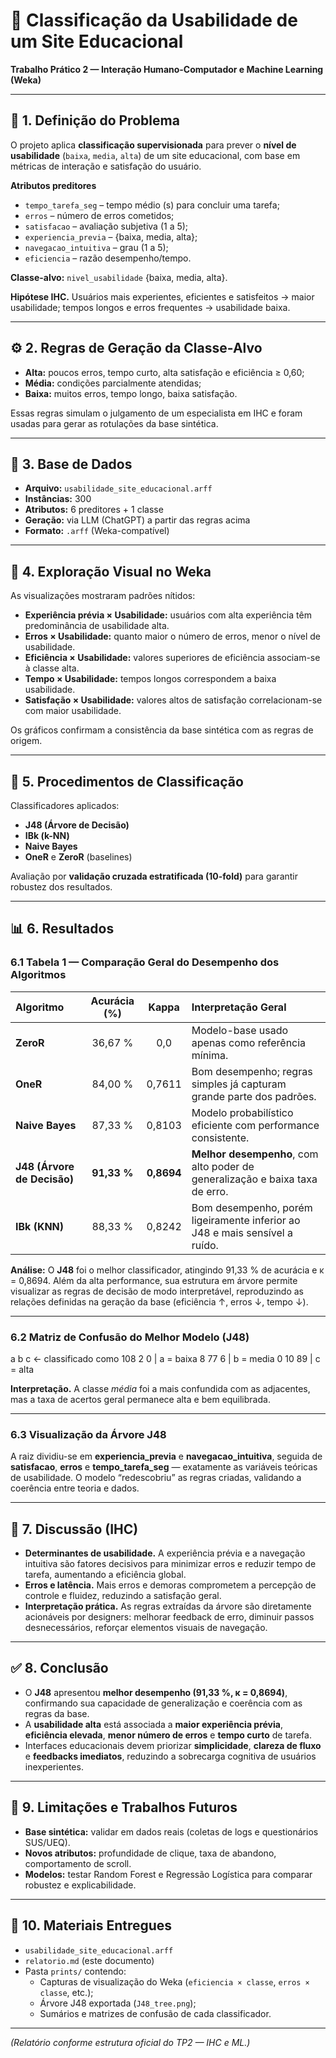 # 🧠 Classificação da Usabilidade de um Site Educacional  
**Trabalho Prático 2 — Interação Humano-Computador e Machine Learning (Weka)**  

---

## 🧩 1. Definição do Problema  

O projeto aplica **classificação supervisionada** para prever o **nível de usabilidade** (`baixa`, `media`, `alta`) de um site educacional, com base em métricas de interação e satisfação do usuário.  

**Atributos preditores**  
- `tempo_tarefa_seg` – tempo médio (s) para concluir uma tarefa;  
- `erros` – número de erros cometidos;  
- `satisfacao` – avaliação subjetiva (1 a 5);  
- `experiencia_previa` – {baixa, media, alta};  
- `navegacao_intuitiva` – grau (1 a 5);  
- `eficiencia` – razão desempenho/tempo.  

**Classe-alvo:** `nivel_usabilidade` {baixa, media, alta}.  

**Hipótese IHC.** Usuários mais experientes, eficientes e satisfeitos → maior usabilidade; tempos longos e erros frequentes → usabilidade baixa.  

---

## ⚙️ 2. Regras de Geração da Classe-Alvo  

- **Alta:** poucos erros, tempo curto, alta satisfação e eficiência ≥ 0,60;  
- **Média:** condições parcialmente atendidas;  
- **Baixa:** muitos erros, tempo longo, baixa satisfação.  

Essas regras simulam o julgamento de um especialista em IHC e foram usadas para gerar as rotulações da base sintética.  

---

## 🧮 3. Base de Dados  

- **Arquivo:** `usabilidade_site_educacional.arff`  
- **Instâncias:** 300  
- **Atributos:** 6 preditores + 1 classe  
- **Geração:** via LLM (ChatGPT) a partir das regras acima  
- **Formato:** `.arff` (Weka-compatível)  

---

## 🔎 4. Exploração Visual no Weka  

As visualizações mostraram padrões nítidos:  

- **Experiência prévia × Usabilidade:** usuários com alta experiência têm predominância de usabilidade alta.  
- **Erros × Usabilidade:** quanto maior o número de erros, menor o nível de usabilidade.  
- **Eficiência × Usabilidade:** valores superiores de eficiência associam-se à classe alta.  
- **Tempo × Usabilidade:** tempos longos correspondem a baixa usabilidade.  
- **Satisfação × Usabilidade:** valores altos de satisfação correlacionam-se com maior usabilidade.  

Os gráficos confirmam a consistência da base sintética com as regras de origem.  

---

## 🧪 5. Procedimentos de Classificação  

Classificadores aplicados:  
- **J48 (Árvore de Decisão)**  
- **IBk (k-NN)**  
- **Naive Bayes**  
- **OneR** e **ZeroR** (baselines)  

Avaliação por **validação cruzada estratificada (10-fold)** para garantir robustez dos resultados.  

---

## 📊 6. Resultados  

### 6.1 Tabela 1 — Comparação Geral do Desempenho dos Algoritmos  

| **Algoritmo** | **Acurácia (%)** | **Kappa** | **Interpretação Geral** |
|:---------------|:----------------:|:----------:|:------------------------|
| **ZeroR** | 36,67 % | 0,0 | Modelo-base usado apenas como referência mínima. |
| **OneR** | 84,00 % | 0,7611 | Bom desempenho; regras simples já capturam grande parte dos padrões. |
| **Naive Bayes** | 87,33 % | 0,8103 | Modelo probabilístico eficiente com performance consistente. |
| **J48 (Árvore de Decisão)** | **91,33 %** | **0,8694** | **Melhor desempenho**, com alto poder de generalização e baixa taxa de erro. |
| **IBk (KNN)** | 88,33 % | 0,8242 | Bom desempenho, porém ligeiramente inferior ao J48 e mais sensível a ruído. |

**Análise:** O **J48** foi o melhor classificador, atingindo 91,33 % de acurácia e κ = 0,8694. Além da alta performance, sua estrutura em árvore permite visualizar as regras de decisão de modo interpretável, reproduzindo as relações definidas na geração da base (eficiência ↑, erros ↓, tempo ↓).  

---

### 6.2 Matriz de Confusão do Melhor Modelo (J48)  

a b c ← classificado como
108 2 0 | a = baixa
8 77 6 | b = media
0 10 89 | c = alta


**Interpretação.** A classe *média* foi a mais confundida com as adjacentes, mas a taxa de acertos geral permanece alta e bem equilibrada.  

---

### 6.3 Visualização da Árvore J48  

A raiz dividiu-se em **experiencia_previa** e **navegacao_intuitiva**, seguida de **satisfacao**, **erros** e **tempo_tarefa_seg** — exatamente as variáveis teóricas de usabilidade. O modelo “redescobriu” as regras criadas, validando a coerência entre teoria e dados.  

---

## 💬 7. Discussão (IHC)  

- **Determinantes de usabilidade.** A experiência prévia e a navegação intuitiva são fatores decisivos para minimizar erros e reduzir tempo de tarefa, aumentando a eficiência global.  
- **Erros e latência.** Mais erros e demoras comprometem a percepção de controle e fluidez, reduzindo a satisfação geral.  
- **Interpretação prática.** As regras extraídas da árvore são diretamente acionáveis por designers: melhorar feedback de erro, diminuir passos desnecessários, reforçar elementos visuais de navegação.  

---

## ✅ 8. Conclusão  

- O **J48** apresentou **melhor desempenho (91,33 %, κ = 0,8694)**, confirmando sua capacidade de generalização e coerência com as regras da base.  
- A **usabilidade alta** está associada a **maior experiência prévia**, **eficiência elevada**, **menor número de erros** e **tempo curto** de tarefa.  
- Interfaces educacionais devem priorizar **simplicidade**, **clareza de fluxo** e **feedbacks imediatos**, reduzindo a sobrecarga cognitiva de usuários inexperientes.  

---

## 🔧 9. Limitações e Trabalhos Futuros  

- **Base sintética:** validar em dados reais (coletas de logs e questionários SUS/UEQ).  
- **Novos atributos:** profundidade de clique, taxa de abandono, comportamento de scroll.  
- **Modelos:** testar Random Forest e Regressão Logística para comparar robustez e explicabilidade.  

---

## 📎 10. Materiais Entregues  

- `usabilidade_site_educacional.arff`  
- `relatorio.md` (este documento)  
- Pasta `prints/` contendo:  
  - Capturas de visualização do Weka (`eficiencia × classe`, `erros × classe`, etc.);  
  - Árvore J48 exportada (`J48_tree.png`);  
  - Sumários e matrizes de confusão de cada classificador.  

---

*(Relatório conforme estrutura oficial do TP2 — IHC e ML.)*


